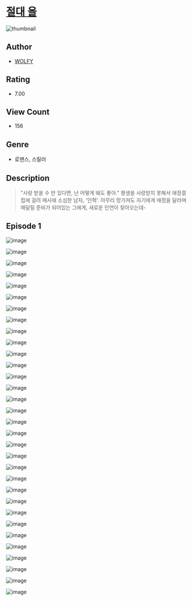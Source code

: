 # [절대 을](https://comic.naver.com/challenge/list?titleId=810190)
![thumbnail](https://image-comic.pstatic.net/user_contents_data/challenge_comic/2023/05/23/361079/upload_7220787946228704306_480x623.jpeg)

## Author
- [WOLFY](https://comic.naver.com/artistTitle?id=361079)

## Rating
- 7.00

## View Count
- 156

## Genre
- 로맨스, 스릴러

## Description
> "사랑 받을 수 만 있다면, 난 어떻게 돼도 좋아." 평생을 사랑받지 못해서 애정결핍에 걸려 매사에 소심한 남자, '인혁'. 아무리 망가져도 자기에게 애정을 달라며 매달릴 준비가 되어있는 그에게, 새로운 인연이 찾아오는데-


## Episode 1
![image](https://image-comic.pstatic.net/user_contents_data/challenge_comic/2023/05/23/361079/upload_3774972204687832882.jpeg)

![image](https://image-comic.pstatic.net/user_contents_data/challenge_comic/2023/05/23/361079/upload_4135764842994153266.jpeg)

![image](https://image-comic.pstatic.net/user_contents_data/challenge_comic/2023/05/23/361079/upload_4122256431241573476.jpeg)

![image](https://image-comic.pstatic.net/user_contents_data/challenge_comic/2023/05/23/361079/upload_7219614569817465913.jpeg)

![image](https://image-comic.pstatic.net/user_contents_data/challenge_comic/2023/05/23/361079/upload_7364846874491631972.jpeg)

![image](https://image-comic.pstatic.net/user_contents_data/challenge_comic/2023/05/23/361079/upload_4050480106004755255.jpeg)

![image](https://image-comic.pstatic.net/user_contents_data/challenge_comic/2023/05/23/361079/upload_7234243773770786105.jpeg)

![image](https://image-comic.pstatic.net/user_contents_data/challenge_comic/2023/05/23/361079/upload_3977860863509281125.jpeg)

![image](https://image-comic.pstatic.net/user_contents_data/challenge_comic/2023/05/23/361079/upload_7363494470978462260.jpeg)

![image](https://image-comic.pstatic.net/user_contents_data/challenge_comic/2023/05/23/361079/upload_7366025563824469857.jpeg)

![image](https://image-comic.pstatic.net/user_contents_data/challenge_comic/2023/05/23/361079/upload_4063148691982398265.jpeg)

![image](https://image-comic.pstatic.net/user_contents_data/challenge_comic/2023/05/23/361079/upload_3617855287365678897.jpeg)

![image](https://image-comic.pstatic.net/user_contents_data/challenge_comic/2023/05/23/361079/upload_7077465313565093940.jpeg)

![image](https://image-comic.pstatic.net/user_contents_data/challenge_comic/2023/05/23/361079/upload_7293691957994611044.jpeg)

![image](https://image-comic.pstatic.net/user_contents_data/challenge_comic/2023/05/23/361079/upload_7306077084703732024.jpeg)

![image](https://image-comic.pstatic.net/user_contents_data/challenge_comic/2023/05/23/361079/upload_3906370419933394017.jpeg)

![image](https://image-comic.pstatic.net/user_contents_data/challenge_comic/2023/05/23/361079/upload_7234529647636329520.jpeg)

![image](https://image-comic.pstatic.net/user_contents_data/challenge_comic/2023/05/23/361079/upload_3846413171143555128.jpeg)

![image](https://image-comic.pstatic.net/user_contents_data/challenge_comic/2023/05/23/361079/upload_3473227929576891443.jpeg)

![image](https://image-comic.pstatic.net/user_contents_data/challenge_comic/2023/05/23/361079/upload_7293406106527216953.jpeg)

![image](https://image-comic.pstatic.net/user_contents_data/challenge_comic/2023/05/23/361079/upload_3978710605622632757.jpeg)

![image](https://image-comic.pstatic.net/user_contents_data/challenge_comic/2023/05/23/361079/upload_3559642743731075378.jpeg)

![image](https://image-comic.pstatic.net/user_contents_data/challenge_comic/2023/05/23/361079/upload_3906088047207473974.jpeg)

![image](https://image-comic.pstatic.net/user_contents_data/challenge_comic/2023/05/23/361079/upload_4050814568026956389.jpeg)

![image](https://image-comic.pstatic.net/user_contents_data/challenge_comic/2023/05/23/361079/upload_3618697509749417010.jpeg)

![image](https://image-comic.pstatic.net/user_contents_data/challenge_comic/2023/05/23/361079/upload_7292844248253280560.jpeg)

![image](https://image-comic.pstatic.net/user_contents_data/challenge_comic/2023/05/23/361079/upload_3847026487285868130.jpeg)

![image](https://image-comic.pstatic.net/user_contents_data/challenge_comic/2023/05/23/361079/upload_7089340025522305335.jpeg)

![image](https://image-comic.pstatic.net/user_contents_data/challenge_comic/2023/05/23/361079/upload_3834591204924798565.jpeg)

![image](https://image-comic.pstatic.net/user_contents_data/challenge_comic/2023/05/23/361079/upload_3847307056128407908.jpeg)

![image](https://image-comic.pstatic.net/user_contents_data/challenge_comic/2023/05/23/361079/upload_7077519390625915490.jpeg)

![image](https://image-comic.pstatic.net/user_contents_data/challenge_comic/2023/05/23/361079/upload_3559028125418926129.jpeg)
